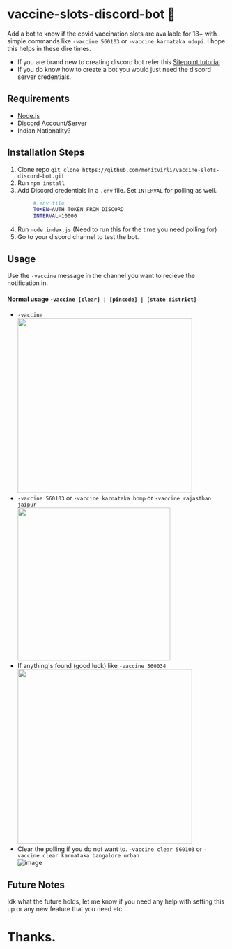 # vaccine-slots-discord-bot :eyes: 

Add a bot to know if the covid vaccination slots are available for 18+ with simple commands like `-vaccine 560103` or `-vaccine karnataka udupi`. I hope this helps in these dire times. 

 - If you are brand new to creating discord bot refer this [Sitepoint tutorial](https://www.sitepoint.com/discord-bot-node-js/)
 - If you do know how to create a bot you would just need the discord server credentials.

## Requirements

- [Node.js](http://nodejs.org/)
- [Discord](https://discordapp.com/) Account/Server
- Indian Nationality?

## Installation Steps 

1. Clone repo `git clone https://github.com/mohitvirli/vaccine-slots-discord-bot.git`
2. Run `npm install`
3. Add Discord credentials in a `.env` file. Set `INTERVAL` for polling as well.
   ```sh
        #.env file
        TOKEN=AUTH_TOKEN_FROM_DISCORD
        INTERVAL=10000
   ```
3. Run `node index.js` (Need to run this for the time you need polling for)
4. Go to your discord channel to test the bot.

## Usage
Use the `-vaccine` message in the channel you want to recieve the notification in.
#### Normal usage `-vaccine [clear] | [pincode] | [state district]`
- `-vaccine`
<br /><img src="https://user-images.githubusercontent.com/11966122/118185312-04789600-b45a-11eb-94c8-f52444f77188.png" width="400">
- `-vaccine 560103` or `-vaccine karnataka bbmp` or `-vaccine rajasthan jaipur`
<br /><img src="https://user-images.githubusercontent.com/11966122/118185916-b7e18a80-b45a-11eb-8d0b-dff11d8eb884.png" width="350">
- If anything's found (good luck) like `-vaccine 560034`
<br /><img src="https://user-images.githubusercontent.com/11966122/118186303-35a59600-b45b-11eb-8b8c-9f2246da2c55.png" width="400">
- Clear the polling if you do not want to. `-vaccine clear 560103` or `-vaccine clear karnataka bangalore urban` 
<br />![image](https://user-images.githubusercontent.com/11966122/116817406-cd65d300-ab83-11eb-8c37-5d2f0aa1b90e.png)

## Future Notes
Idk what the future holds, let me know if you need any help with setting this up or any new feature that you need etc.
# Thanks.
